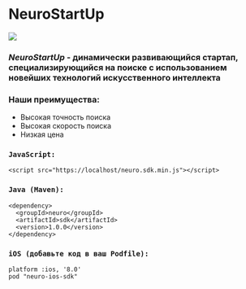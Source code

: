 # **NeuroStartUp**

![](https://camo.githubusercontent.com/ace14ee894d150192a7b05b12410738aa65528da742bbce69315a5f441320ea7/68747470733a2f2f692e696d6775722e636f6d2f495a4f525769492e706e67)

### *NeuroStartUp* - динамически развивающийся стартап, специализирующийся на поиске с использованием новейших технологий искусственного интеллекта 

### **Наши преимущества:**
* Высокая точность поиска
* Высокая скорость поиска
* Низкая цена  

### ```JavaScript:```
```
<script src="https://localhost/neuro.sdk.min.js"></script>
```

### ```Java (Maven):```
```
<dependency>
  <groupId>neuro</groupId>
  <artifactId>sdk</artifactId>
  <version>1.0.0</version>
</dependency>
```
### ```iOS (добавьте код в ваш Podfile):```
```
platform :ios, '8.0'
pod "neuro-ios-sdk"
```
